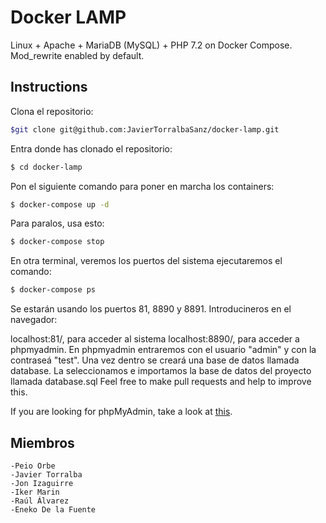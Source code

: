 
# Docker LAMP
Linux + Apache + MariaDB (MySQL) + PHP 7.2 on Docker Compose. Mod_rewrite enabled by default.

## Instructions


Clona el repositorio:

```bash
$git clone git@github.com:JavierTorralbaSanz/docker-lamp.git

```
Entra donde has clonado el repositorio:
```bash
$ cd docker-lamp

```
Pon el siguiente comando para poner en marcha los containers:
```bash
$ docker-compose up -d
```

Para paralos, usa esto:
```bash
$ docker-compose stop
```

En otra terminal, veremos los puertos del sistema ejecutaremos el comando:

```bash
$ docker-compose ps
```
Se estarán usando los puertos 81, 8890 y 8891. Introducineros en el navegador:

localhost:81/, para acceder al sistema
localhost:8890/, para acceder a phpmyadmin. En phpmyadmin entraremos con el usuario "admin" y con la contraseá "test". Una vez dentro se creará una base de datos llamada database. La seleccionamos e importamos la base de datos del proyecto llamada database.sql
Feel free to make pull requests and help to improve this.

If you are looking for phpMyAdmin, take a look at [this](https://github.com/celsocelante/docker-lamp/issues/2).

## Miembros
	-Peio Orbe
	-Javier Torralba
	-Jon Izaguirre
	-Iker Marin
	-Raúl Álvarez
	-Eneko De la Fuente
	
